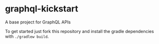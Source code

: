 # graphql-kickstart
A base project for GraphQL APIs

To get started just fork this repository and install the gradle dependencies with `./gradlew build`.